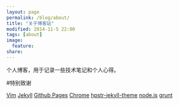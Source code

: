 ```yaml
---
layout: page
permalink: /blog/about/
title: "关于博客站"
modified: 2014-11-5 22:00
tags: [about]
image:
  feature:
share:
---
```

个人博客，用于记录一些技术笔记和个人心得。

#特别致谢
<div markdown="0">
<a href="http://www.vim.org/" class="btn">Vim</a>
<a href="http://jekyllrb.com/" class="btn">Jekyll</a>
<a href="https://pages.github.com/" class="btn">Github Pages</a>
<a href="http://www.google.com/chrome/" class="btn">Chrome</a>
<a href="https://github.com/mmistakes/hpstr-jekyll-theme" class="btn">hpstr-jekyll-theme</a>
<a href="http://nodejs.org/" class="btn">node.js</a>
<a href="http://gruntjs.com/" class="btn">grunt</a>
</div>
